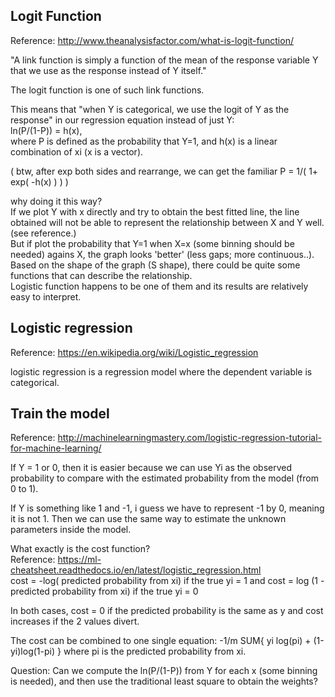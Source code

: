 Logit Function
--------------------------

Reference: http://www.theanalysisfactor.com/what-is-logit-function/

"A link function is simply a function of the mean of the response variable Y 
that we use as the response 
instead of Y itself."

The logit function is one of such link functions.

This means that "when Y is categorical, we use the logit of Y as the response" in our regression equation instead of just Y:  
ln(P/(1-P)) = h(x),  
where P is defined as the probability that Y=1, and h(x) is a linear combination of xi (x is a vector).

(   btw, after exp both sides and rearrange, we can get the familiar P = 1/( 1+ exp( -h(x) ) )   )

why doing it this way?  
If we plot Y with x directly and try to obtain the best fitted line, the line obtained will not be able to represent the relationship between X and Y well. 
(see reference.)  
But if plot the probability that Y=1 when X=x (some binning should be needed) agains X, 
the graph looks 'better' (less gaps; more continuous..).  
Based on the shape of the graph (S shape), there could be quite some functions that can describe the relationship.  
Logistic function happens to be one of them and its results are relatively easy to interpret.


Logistic regression
------------------------------

Reference: https://en.wikipedia.org/wiki/Logistic_regression

logistic regression is a regression model where the dependent variable is categorical.


Train the model
---------------------

Reference: http://machinelearningmastery.com/logistic-regression-tutorial-for-machine-learning/

If Y = 1 or 0, then it is easier because we can use Yi as the observed probability to compare with the estimated probability from the model (from 0 to 1).  

If Y is something like 1 and -1, i guess we have to represent -1 by 0, meaning it is not 1.
Then we can use the same way to estimate the unknown parameters inside the model.

What exactly is the cost function?  
Reference: https://ml-cheatsheet.readthedocs.io/en/latest/logistic_regression.html  
cost = -log( predicted probability from xi) if the true yi = 1 and
cost = log (1 - predicted probability from xi) if the true yi = 0

In both cases, cost = 0 if the predicted probability is the same as y and cost increases if the 2 values divert.

The cost can be combined to one single equation: -1/m SUM{ yi log(pi) + (1-yi)log(1-pi) }
where pi is the predicted probability from xi.


Question: Can we compute the ln(P/(1-P)) from Y for each x (some binning is needed), and then use the traditional least square to obtain the weights?
